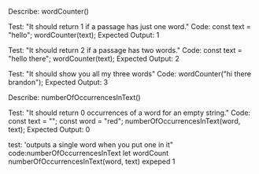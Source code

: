 Describe: wordCounter()

Test: "It should return 1 if a passage has just one word."
Code:
const text = "hello";
wordCounter(text);
Expected Output: 1

Test: "It should return 2 if a passage has two words."
Code:
const text = "hello there";
wordCounter(text);
Expected Output: 2




Test: "It should show you all my three words"
Code: wordCounter("hi there brandon");
Expected Output: 3


Describe: numberOfOccurrencesInText()

Test: "It should return 0 occurrences of a word for an empty string."
Code:
const text = "";
const word = "red";
numberOfOccurrencesInText(word, text);
Expected Output: 0


test: 'outputs a single word when you put one in it"
code:numberOfOccurrencesInText
let wordCount
numberOfOccurrencesInText(word, text)
expeped 1